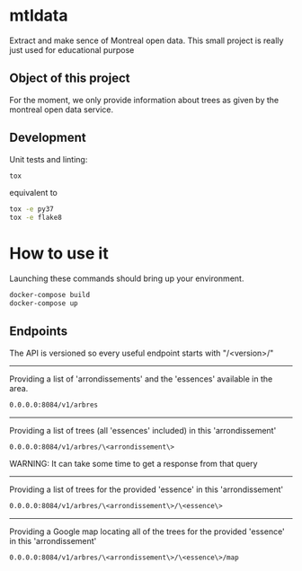 mtldata
========

Extract and make sence of Montreal open data.
This small project is really just used for educational purpose

Object of this project
----------------------

For the moment, we only provide information about trees as given by the montreal open data service.


Development
-----------

Unit tests and linting:
```sh
tox
```

equivalent to
```sh
tox -e py37
tox -e flake8
```

How to use it
=============

Launching these commands should bring up your environment.

```sh
docker-compose build
docker-compose up
```

Endpoints
---------

The API is versioned so every useful endpoint starts with "/\<version\>/"

---
Providing a list of 'arrondissements' and the 'essences' available in the area.
```sh
0.0.0.0:8084/v1/arbres
```

---
Providing a list of trees (all 'essences' included) in this 'arrondissement'
```sh
0.0.0.0:8084/v1/arbres/\<arrondissement\>
```
WARNING: It can take some time to get a response from that query

---
Providing a list of trees for the provided 'essence' in this 'arrondissement'
```sh
0.0.0.0:8084/v1/arbres/\<arrondissement\>/\<essence\>
```

---
Providing a Google map locating all of the trees for the provided 'essence' in this 'arrondissement'
```sh
0.0.0.0:8084/v1/arbres/\<arrondissement\>/\<essence\>/map
```
